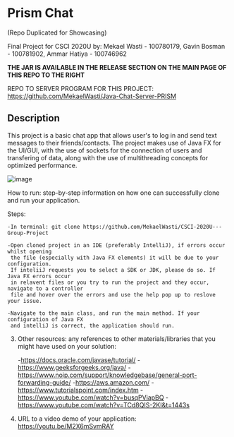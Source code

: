 # Prism Chat
(Repo Duplicated for Showcasing)

Final Project for CSCI 2020U by: Mekael Wasti - 100780179, Gavin Bosman - 100781902, Ammar Hatiya - 100746962

**THE JAR IS AVAILABLE IN THE RELEASE SECTION ON THE MAIN PAGE OF THIS REPO TO THE RIGHT**

REPO TO SERVER PROGRAM FOR THIS PROJECT: https://github.com/MekaelWasti/Java-Chat-Server-PRISM

## Description

 

This project is a basic chat app that allows user's to log in and send text messages to their friends/contacts.
The project makes use of Java FX for the UI/GUI, with the use of sockets for the connection of users and transfering 
of data, along with the use of multithreading concepts for optimized performance. 

![image](https://user-images.githubusercontent.com/40731373/163483804-165b827f-feb9-49ae-9ca6-0bdb157344f8.png)

How to run: step-by-step  information on how one can successfully clone and run 
your application. 
  
  Steps:
  
    -In terminal: git clone https://github.com/MekaelWasti/CSCI-2020U---Group-Project
    
    -Open cloned project in an IDE (preferably IntelliJ), if errors occur whilst opening
     the file (especially with Java FX elements) it will be due to your configuration. 
     If inteliiJ requests you to select a SDK or JDK, please do so. If Java FX errors occur
     in relavent files or you try to run the project and they occur, navigate to a controller
     file and hover over the errors and use the help pop up to reslove your issue.
     
    -Navigate to the main class, and run the main method. If your configuration of Java FX
     and intelliJ is correct, the application should run.
    


3. Other  resources:  any  references  to  other  materials/libraries  that  you  might  have 
used on your solution:
  
    -https://docs.oracle.com/javase/tutorial/
    -https://www.geeksforgeeks.org/java/
    -https://www.noip.com/support/knowledgebase/general-port-forwarding-guide/
    -https://aws.amazon.com/
    -https://www.tutorialspoint.com/index.htm
    -https://www.youtube.com/watch?v=busqPViapBQ
    -https://www.youtube.com/watch?v=TCd8QIS-2KI&t=1443s



4. URL to a video demo of your application: https://youtu.be/M2X6mSvmRAY
